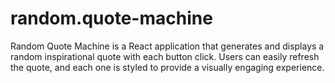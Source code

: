 # random.quote-machine
Random Quote Machine is a React application that generates and displays a random inspirational quote with each button click. Users can easily refresh the quote, and each one is styled to provide a visually engaging experience.
